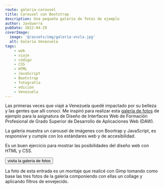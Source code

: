 ```yaml
---
route: galeria-carousel
title: Carousel con Bootstrap
description: Una pequeña galería de fotos de ejemplo
author: JavGuerra
pubDate: 2022-04-29
coverImage:
  image: '@/assets/img/galeria-vnzla.jpg'
  alt: Galería Venezuela
tags:
    - web
    - viaje
    - código
    - CSS
    - HTML
    - JavaScript
    - Bootstrap
    - fotografía
    - edición
    - Venezuela
---
```

Las primeras veces que viajé a Venezuela quedé impactado por su belleza y las gentes que allí conocí. Me inspiró para realizar esta [galería de fotos](https://badared.com/javguerra/daw/galeria/) de ejemplo para la asignatura de Diseño de Interfaces Web de Formación Profesional de Grado Superior de Desarrollo de Aplicaciones Web (DAW).

La galería muestra un carousel de imágenes con Boortrap y JavaScript, es _responsive_ y cumple con los estándares web y de accesibilidad.

Es un buen ejercicio para mostrar las posibilidades del diseño web con HTML y CSS.

[<button>visita la galería de fotos</button>](https://badared.com/javguerra/daw/galeria/)

La foto de esta entrada es un montaje que realicé con Gimp tomando como base las tres fotos de la galería componiendo con ellas un collage y aplicando filtros de envejecido. 